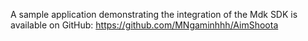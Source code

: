 A sample application demonstrating the integration of the Mdk SDK is available on GitHub: https://github.com/MNgaminhhh/AimShoota

